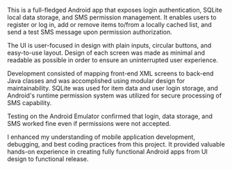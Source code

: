 This is a full-fledged Android app that exposes login authentication, SQLite local data storage, and SMS permission management. It enables users to register or log in, add or remove items to/from a locally cached list, and send a test SMS message upon permission authorization.

The UI is user-focused in design with plain inputs, circular buttons, and easy-to-use layout. Design of each screen was made as minimal and readable as possible in order to ensure an uninterrupted user experience.

Development consisted of mapping front-end XML screens to back-end Java classes and was accomplished using modular design for maintainability. SQLite was used for item data and user login storage, and Android's runtime permission system was utilized for secure processing of SMS capability.

Testing on the Android Emulator confirmed that login, data storage, and SMS worked fine even if permissions were not accepted.

I enhanced my understanding of mobile application development, debugging, and best coding practices from this project. It provided valuable hands-on experience in creating fully functional Android apps from UI design to functional release.
